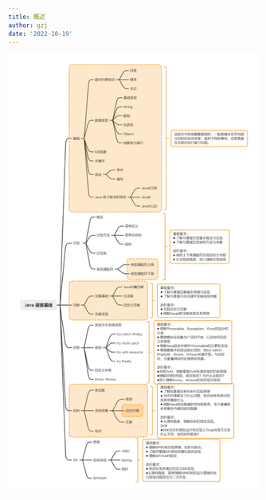 ```yaml
---
title: 概述
author: gzj
date: '2022-10-19'
---
```

![语言基础](../../.vuepress/public/image/Java-basic/language-foundation.png)